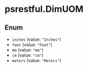 # psrestful.DimUOM

## Enum

* `inches` (value: `"Inches"`)
* `feet` (value: `"Feet"`)
* `mm` (value: `"mm"`)
* `cm` (value: `"cm"`)
* `meters` (value: `"Meters"`)
